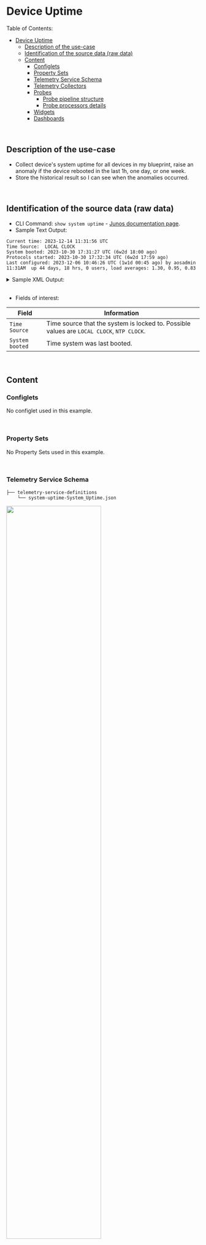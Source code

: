 # Device Uptime

Table of Contents:
- [Device Uptime](#device-uptime)
  - [Description of the use-case](#description-of-the-use-case)
  - [Identification of the source data (raw data)](#identification-of-the-source-data-raw-data)
  - [Content](#content)
    - [Configlets](#configlets)
    - [Property Sets](#property-sets)
    - [Telemetry Service Schema](#telemetry-service-schema)
    - [Telemetry Collectors](#telemetry-collectors)
    - [Probes](#probes)
      - [Probe pipeline structure](#probe-pipeline-structure)
      - [Probe processors details](#probe-processors-details)
    - [Widgets](#widgets)
    - [Dashboards](#dashboards)

<br>

## Description of the use-case

- Collect device's system uptime for all devices in my blueprint, raise an anomaly if the device rebooted in the last 1h, one day, or one week. 
- Store the historical result so I can see when the anomalies occurred.

<br>

## Identification of the source data (raw data)

- CLI Command: `show system uptime` - [Junos documentation page](https://www.juniper.net/documentation/us/en/software/junos/junos-overview/topics/ref/command/show-system-uptime.html#:~:text=The%20show%20system%20uptime%20command%20by%20itself%20shows%20system%2Dwide,%7C%20re1%20%7C%20fpc0%20%7C%20all%20). 
- Sample Text Output:
```
Current time: 2023-12-14 11:31:56 UTC
Time Source:  LOCAL CLOCK 
System booted: 2023-10-30 17:31:27 UTC (6w2d 18:00 ago)
Protocols started: 2023-10-30 17:32:34 UTC (6w2d 17:59 ago)
Last configured: 2023-12-06 10:46:26 UTC (1w1d 00:45 ago) by aosadmin
11:31AM  up 44 days, 18 hrs, 0 users, load averages: 1.30, 0.95, 0.83
```

<details>
    <summary>Sample XML Output:</summary>

```xml
<rpc-reply xmlns:junos="http://xml.juniper.net/junos/23.2R1.14/junos">
    <system-uptime-information xmlns="http://xml.juniper.net/junos/23.2R0/junos">
        <current-time>
            <date-time junos:seconds="1702553555">2023-12-14 11:32:35 UTC</date-time>
        </current-time>
        <time-source> LOCAL CLOCK </time-source>
        <system-booted-time>
            <date-time junos:seconds="1698687087">2023-10-30 17:31:27 UTC</date-time>
            <time-length junos:seconds="3866468">6w2d 18:01</time-length>
        </system-booted-time>
        <protocols-started-time>
            <date-time junos:seconds="1698687154">2023-10-30 17:32:34 UTC</date-time>
            <time-length junos:seconds="3866401">6w2d 18:00</time-length>
        </protocols-started-time>
        <last-configured-time>
            <date-time junos:seconds="1701859586">2023-12-06 10:46:26 UTC</date-time>
            <time-length junos:seconds="693969">1w1d 00:46</time-length>
            <user>aosadmin</user>
        </last-configured-time>
        <uptime-information>
            <date-time junos:seconds="1702553555">11:32AM</date-time>
            <up-time junos:seconds="3866460">44 days, 18:01</up-time>
            <active-user-count junos:format="0 users">0</active-user-count>
            <load-average-1>1.24</load-average-1>
            <load-average-5>0.97</load-average-5>
            <load-average-15>0.84</load-average-15>
            <user-table>
            </user-table>
        </uptime-information>
    </system-uptime-information>
    <cli>
        <banner></banner>
    </cli>
</rpc-reply>
```
</details>
  
<br>

- Fields of interest:

| Field | Information |
| --- | --- |
| `Time Source` | Time source that the system is locked to. Possible values are `LOCAL CLOCK`, `NTP CLOCK`. |
| `System booted` | Time system was last booted. |

<br>

## Content

### Configlets
No configlet  used in this example.

<br>

### Property Sets
No Property Sets  used in this example.

<br>

### Telemetry Service Schema 
```
├── telemetry-service-definitions
    └── system-uptime-System_Uptime.json
```

<img src="Images/Device-Uptime_Service_Schema.png" width="70%" height="70%">

<br>

### Telemetry Collectors
```
├── telemetry-collectors
    └── system-uptime-System_Uptime.json
```

![Device-Uptime_Collector](Images/Device-Uptime_Collector.png)

Pay attention to the expression used in the `Value` and the logic to convert the text string provided by the `/system-uptime-information/uptime-information/up-time` XML path into an integer value representing the total count of minutes. This conversion is required for the probe pipeline to be able to reason about the value and perfrom calculaiton on it so it can raise anoamlies in the specificed SLAs.

```python
int(re_search(r'(\d+)(?=w)', System_Uptime) or 0) * 10080 
+ int(re_search(r'(\d+)(?=\sd)', System_Uptime) or 0) * 1440 
+ int(re_search(r'(\d+)(?=:)', System_Uptime.split()[-1]) or 0) * 60 
+ int(re_search(r'(?<=:)(\d+)', System_Uptime.split()[-1]) or 0) if 'w' in System_Uptime or 'd' in System_Uptime or ':' in System_Uptime else int(re_search(r'(\d+)(?=\smins)', System_Uptime) or 0)
```

> [!IMPORTANT]
> Python based expressions are supported as long as they are expressed in a one-liner. For example to express an `If This Than That` condition, it will need to be slightly tweaked to be `That if This`, or `That If This Else SomeThingElse`. In other words, the conditionnal logic should be expressed as `<value_if_true> if <condition> else <value_if_false>`.

The lentgh and complexity of the expression is due to the variety of different formats returned by the `/system-uptime-information/uptime-information/up-time` XML path, such as "24 days, 23:45", "1w2d 00:26:08", "2d 00:26:08", "00:26:08", "36 mins".  Therefore, the expression must be written in a way such that it can correctly handle different formats and make sure each part of the time (weeks, days, hours, and minutes) is accurately extracted and calculated.
  - **Week Calculation**: The expression first looks for a number followed by the letter `w`, indicating weeks. It uses a regular expression `(re_search(r'(\d+)(?=w)', System_Uptime))` to find this number. If found, this number is multiplied by `10080`, which is the number of minutes in a week.
  - **Day Calculation**: Similarly, it searches for a number followed by `d` (for days) using `re_search(r'(\d+)(?=\sd)', System_Uptime)`. If a day component is found, it multiplies this number by `1440`, the number of minutes in a day.
  - **Hour and Minute Calculation**: The expression then handles the time portion, which is expected in an `"hh:mm"` format. This is done by splitting the string on spaces and focusing on the last part `(System_Uptime.split()[-1])`, which should contain the time. It extracts hours using `re_search(r'(\d+)(?=:)', System_Uptime.split()[-1])` and minutes using `re_search(r'(?<=:)(\d+)', System_Uptime.split()[-1])`, multiplying hours by `60` to convert them to minutes.
  - **Conditional Logic**: The expression uses a conditional statement to check if `w`, `d`, or `:` are present in `System_Uptime`. If any of these characters are present, it processes the string as described above.
  - Handling `"xx mins"`Format: If none of the characters `('w', 'd', ':')` are present, the expression assumes the format might be a simple minute representation like `"xx mins"`. It then searches for a number followed by `" mins"` using `re_search(r'(\d+)(?=\smins)', System_Uptime)` and takes this value as the total minutes.
  - **Default Case**: In all these operations, if a particular time component (**weeks**, **days**, **hours**, **minutes**) is not found, or 0 is used to ensure that the expression defaults to `0` instead of causing an error.

<br>

### Probes

#### Probe pipeline structure

<br>

<img src="Images/Device-Uptime_Probe_Vertical.png" width="30%" height="30%">

<br>

#### Probe processors details
```
├── probes
    └── device-uptime.json
```
Source Processor configuration:

<img src="Images/Device-Uptime_Probe_Source_Processor.png" width="80%" height="80%">

<br>

Output stage:

![Device-Uptime_Probe_Stage](Images/Device-Uptime_Probe_Stage.png)

<br>

To implement the anomaly raising logic for reboot in last **1h** / **1 day** / **1 week** without duplicating the anomalies (i.e having a device which rebooted 45mn ago to appear in both 1h and 1day) we will configure the Range check processors in secitons: one section for uptime <= `60` mn, a second section for uptime > `60` mn and <= `1440` mn (total minutes count for a **day**) and a third section for uptime > `1440` mn and <= `10080` mn (total minutes count for a **week**).

<br>

`Range` processor configuration to raise anomaly for device which rebooted in the last hour:

<img src="Images/Device-Uptime_Probe_Range_Processor_Hour.png" width="80%" height="80%">

<br>

`Range` processor configuration to raise anomaly for device which rebooted in the last day (and more than one hour ago):

<img src="Images/Device-Uptime_Probe_Range_Processor_Day.png" width="80%" height="80%">

<br>

`Range` processor configuration to raise anomaly for device `Range` processor configuration to raise anomaly for device which rebooted in the last Week (and more than one day ago):

<img src="Images/Device-Uptime_Probe_Range_Processor_Week.png" width="80%" height="80%">

<br>

### Widgets
```
└── widgets
    ├── system-rebooted-in-last-day.json
    ├── system-rebooted-in-last-hour.json
    └── system-rebooted-in-last-week.json
```

<img src="Images/Device-Uptime_Probe_Stage_Widget_1.png" width="50%" height="50%">

<br>

### Dashboards

```
├── dashboards
    └── system-rebooted-in-last-history.json
```
![Device-Uptime_Dashboard](Images/Device-Uptime_Dashboard.png)